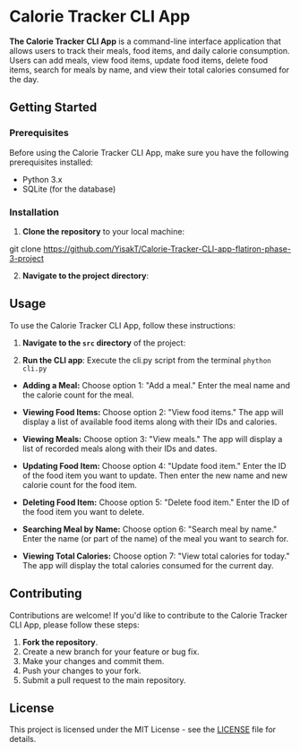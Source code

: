 # Calorie Tracker CLI App

**The Calorie Tracker CLI App** is a command-line interface application that allows users to track their meals, food items, and daily calorie consumption. Users can add meals, view food items, update food items, delete food items, search for meals by name, and view their total calories consumed for the day.

## Getting Started

### Prerequisites

Before using the Calorie Tracker CLI App, make sure you have the following prerequisites installed:

- Python 3.x
- SQLite (for the database)

### Installation

1. **Clone the repository** to your local machine:

git clone https://github.com/YisakT/Calorie-Tracker-CLI-app-flatiron-phase-3-project


2. **Navigate to the project directory**:


## Usage

To use the Calorie Tracker CLI App, follow these instructions:

1. **Navigate to the `src` directory** of the project:


2. **Run the CLI app**: Execute the cli.py script from the terminal `phython cli.py`


- **Adding a Meal:** Choose option 1: "Add a meal." Enter the meal name and the calorie count for the meal.

- **Viewing Food Items:** Choose option 2: "View food items." The app will display a list of available food items along with their IDs and calories.

- **Viewing Meals:** Choose option 3: "View meals." The app will display a list of recorded meals along with their IDs and dates.

- **Updating Food Item:** Choose option 4: "Update food item." Enter the ID of the food item you want to update. Then enter the new name and new calorie count for the food item.

- **Deleting Food Item:** Choose option 5: "Delete food item." Enter the ID of the food item you want to delete.

- **Searching Meal by Name:** Choose option 6: "Search meal by name." Enter the name (or part of the name) of the meal you want to search for.

- **Viewing Total Calories:** Choose option 7: "View total calories for today." The app will display the total calories consumed for the current day.

## Contributing

Contributions are welcome! If you'd like to contribute to the Calorie Tracker CLI App, please follow these steps:

1. **Fork the repository**.
2. Create a new branch for your feature or bug fix.
3. Make your changes and commit them.
4. Push your changes to your fork.
5. Submit a pull request to the main repository.

## License

This project is licensed under the MIT License - see the [LICENSE](LICENSE) file for details.


